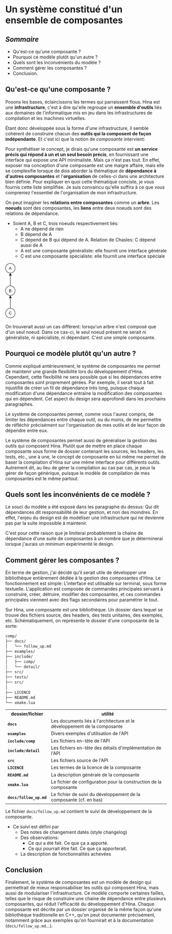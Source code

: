 # Un système constitué d'un ensemble de composantes

## *Sommaire*

* Qu'est-ce qu'une composante ?
* Pourquoi ce modèle plutôt qu'un autre ?
* Quels sont les inconvénients du modèle ?
* Comment gérer les composantes ?
* Conclusion.

## Qu'est-ce qu'une composante ?

Posons les bases, éclaircissons les termes qui parraissent flous. Hina est une
**infrastructure**, c'est à dire qu'elle regroupe un **ensemble d'outils** liés aux
domaines de l'informatique mis en jeu dans les infrastructures de compilation et
les machines virtuelles.

Étant donc développée sous la forme d'une infrastructure, il semble cohérent de
construire chacun des **outils qui la composent de façon indépendante**. Et c'est ici
que la notion de *composante* intervient:

Pour synthétiser le concept, je dirais qu'une composante est **un service précis
qui répond à un et un seul besoin précis**, en fournissant une interface qui expose
une API minimaliste. Mais ça n'est pas tout. En effet, exposer ma conception
d'une composante est une maigre affaire, mais elle se complexifie lorsque
de dois aborder la thématique de **dépendance à d'autres composantes** et l'**organisation**
de celles-ci dans une architecture bien définie. Pour expliquer en quoi cette
thématique conciste, je vous fournis cette liste simplifiée. Je suis convaincu
qu'elle suffira à ce que vous compreniez l'essentiel de l'organisation de mon
infrastructure.

On peut imaginer les **relations entre composantes** comme un **arbre**.
Les **noeuds** sont des composantes, les **liens** entre deux noeuds sont des relations
de dépendance.
* Soient A, B et C, trois noeuds respectivement liés:
  * A ne dépend de rien
  * B dépend de A
  * C dépend de B qui dépend de A. Relation de Chasles: C dépend aussi de A
  * A est une composante généraliste: elle fournit une interface générale
  * C est une composante spécialiste: elle fournit une interface spéciale

![Arbre simple](../pics/arbre_composantes.png)

On trouverait aussi un cas différent: lorsqu'un arbre n'est composé que d'un seul
noeud. Dans ce cas-ci, le seul noeud présent ne serait ni généraliste, ni spécialiste,
ni dépendant. C'est une simple composante.

## Pourquoi ce modèle plutôt qu'un autre ?

Comme expliqué antérieurement, le système de composantes me permet de maintenir une
grande flexibilité lors du développement d'Hina. Cependant, cette flexibilité ne
sera possible que si les dépendances entre composantes sont proprement gérées.
Par exemple, il serait tout à fait injustifié de créer un fil de dépendance
très long, puisque chaque modification d'une dépendance entraine la modification
des composantes qui en dépendent. Cet aspect du design sera approfondi dans les
prochains paragraphes.

Le système de composantes permet, comme vous l'aurez compris, de limiter les
dépendances entre chaque outil, ou du moins, de me permettre de réfléchir 
précisément sur l'organisation de mes outils et de leur façon de dépendre entre
eux.

Le système de composantes permet aussi de généraliser la gestion des outils qui
composent Hina. Plutôt que de mettre en place chaque composante sous forme de 
dossier contenant les sources, les headers, les tests, etc., une à une, le concept
de composante en lui même me permet de baser la compilation d'Hina sur une même
interface pour différents outils. Autrement dit, au lieu de gérer la compilation
au cas par cas, je peux la gérer de façon générique, puisque le modèle de compilation
de mes composantes est le même partout.

## Quels sont les inconvénients de ce modèle ?

Le souci du modèle a été exposé dans les paragraphe du dessus: Qui dit dépendances
dit responsabilité de leur gestion, et non des moindres. En effet, l'enjeu du design
est de modéliser une infrastructure qui ne devienne pas par la suite impossible
à maintenir.

C'est pour cette raison que je limiterai probablement la chaine de dépendance d'une suite
de composantes à un nombre que je déterminerai lorsque j'aurais un minimum expérimenté
le design.

## Comment gérer les composantes ?

En terme de gestion, j'ai décidé qu'il serait utile de développer une bibliothèque
entièrement dédiée à la gestion des composantes d'Hina. Le fonctionnement est simple:
L'interface est utilisable sur terminal, sous forme textuelle. L'application
est composée de commandes principales servant à construire, créer, détruire, modifier
des composantes, et ces commandes principales viennent avec des flags secondaires
pour paramétrer le tout.

Sur Hina, une composante est une bibliothèque. Un dossier dans lequel se trouve
des fichiers source, des headers, des tests unitaires, des exemples, etc. Schématiquement,
on représente le dossier d'une composante de la sorte:

```
comp/
├── docs/
│   └── follow_up.md
├── examples/
├── include/
│   ├── comp/
│   └── detail/
├── src/
├── tests/
├── src/
│
├── LICENCE
├── README.md
└── xmake.lua
```

<table>
  <tr>
    <th>dossier/fichier</th>
    <th>utilité</th>
  </tr>
  <tr>
    <td><strong><code>docs</code></strong></td>
    <td>Les documents liés à l'architecture et le développement de la composante</td>
  </tr>
  <tr>
    <td><strong><code>examples</code></strong></td>
    <td>Divers exemples d'utilisation de l'API</td>
  </tr>
  <tr>
    <td><strong><code>include/comp</code></strong></td>
    <td>Les fichiers en-tête de l'API</td>
  </tr>
  <tr>
    <td><strong><code>include/detail</code></strong></td>
    <td>Les fichiers en-tête des détails d'implémentation de l'API</td>
  </tr>
  <tr>
    <td><strong><code>src</code></strong></td>
    <td>Les fichiers source de l'API</td>
  </tr>
  <tr>
    <td><strong><code>LICENCE</code></strong></td>
    <td>Les termes de la licence de la composante</td>
  </tr>
  <tr>
    <td><strong><code>README.md</code></strong></td>
    <td>La description générale de la composante</td>
  </tr>
  <tr>
    <td><strong><code>xmake.lua</code></strong></td>
    <td>Le fichier de configuration pour la construction de la composante</td>
  </tr>
  <tr>
    <td><strong><code>docs/follow_up.md</code></strong></td>
    <td>Le fichier de suivi du développement de la composante (cf. en bas)</td>
  </tr>
</table>

Le fichier `docs/follow_up.md` contient le suivi de développement de la composante.
* Ce suivi est défini par
  * Des notes de changement datés (style changelog)
  * Des observations:
    * Ce qui a été fait. Ce que ça a apporté.
    * Ce qui pourrait être fait. Ce que ça apporterait.
  * La description de fonctionnalités achevées

## Conclusion

Finalement, le système de composantes est un modèle de design qui permettrait 
de mieux responsabiliser les outils qui composent Hina, mais aussi de modulariser
l'infrastructure. Ce modèle comporte certaines failles, telles que le risque
de construire une chaine de dépendance entre plusieurs composantes, qui réduit
l'efficacité du développement d'Hina. Chaque composante est décrite par un dossier
organisé de la même façon qu'une bibliothèque traditionelle en C++, qu'on
peut documenter précisément, notamment grâce aux exemples qu'on fournirait et
à la documentation (`docs/follow_up.md`...).
